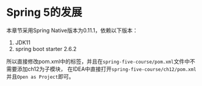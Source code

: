 # Spring 5的发展
本章节采用Spring Native版本为0.11.1，依赖以下版本：
1. JDK11
2. spring boot starter 2.6.2

所以直接修改pom.xml中的<parent>标签，并且在`spring-five-course/pom.xml`文件中不需要添加ch12为子模块，
在IDEA中直接打开`spring-five-course/ch12/pom.xml`并且`Open as Project`即可。